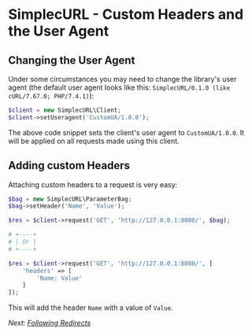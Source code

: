 # SimplecURL - Custom Headers and the User Agent

## Changing the User Agent

Under some circumstances you may need to change the library's user agent (the default user agent looks like this: `SimplecURL/0.1.0 (like cURL/7.67.0; PHP/7.4.1)`):

```php
$client = new SimplecURL\Client;
$client->setUseragent('CustomUA/1.0.0');
```

The above code snippet sets the client's user agent to `CustomUA/1.0.0`. It will be applied on all requests made using this client.

## Adding custom Headers

Attaching custom headers to a request is very easy:

```php
$bag = new SimplecURL\ParameterBag;
$bag->setHeader('Name', 'Value');

$res = $client->request('GET', 'http://127.0.0.1:8080/', $bag);

# +----+
# | Or |
# +----+

$res = $client->request('GET', 'http://127.0.0.1:8080/', [
    'headers' => [
        'Name: Value'
    ]
]);
```

This will add the header `Name` with a value of `Value`.

*Next: [Following Redirects](following-redirects.md)*
